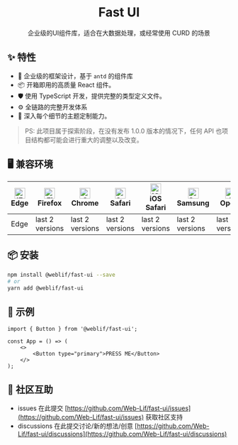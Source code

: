 <h1 align="center">Fast UI</h1>

<div align="center">
    企业级的UI组件库，适合在大数据处理，或经常使用 CURD 的场景
</div>

## ✨ 特性

-   🌈 企业级的框架设计，基于 `antd` 的组件库
-   📦 开箱即用的高质量 React 组件。
-   🛡 使用 TypeScript 开发，提供完整的类型定义文件。
-   ⚙️ 全链路的完整开发体系
-   🎨 深入每个细节的主题定制能力。

> PS: 此项目属于探索阶段，在没有发布 1.0.0 版本的情况下，任何 API 也项目结构都可能会进行重大的调整以及改变。

## 🖥 兼容环境

| [<img src="https://raw.githubusercontent.com/alrra/browser-logos/master/src/edge/edge_48x48.png" alt="IE / Edge" width="24px" height="24px" />](http://godban.github.io/browsers-support-badges/)<br/>Edge | [<img src="https://raw.githubusercontent.com/alrra/browser-logos/master/src/firefox/firefox_48x48.png" alt="Firefox" width="24px" height="24px" />](http://godban.github.io/browsers-support-badges/)<br/>Firefox | [<img src="https://raw.githubusercontent.com/alrra/browser-logos/master/src/chrome/chrome_48x48.png" alt="Chrome" width="24px" height="24px" />](http://godban.github.io/browsers-support-badges/)<br/>Chrome | [<img src="https://raw.githubusercontent.com/alrra/browser-logos/master/src/safari/safari_48x48.png" alt="Safari" width="24px" height="24px" />](http://godban.github.io/browsers-support-badges/)<br/>Safari | [<img src="https://raw.githubusercontent.com/alrra/browser-logos/master/src/safari-ios/safari-ios_48x48.png" alt="iOS Safari" width="24px" height="24px" />](http://godban.github.io/browsers-support-badges/)<br/>iOS Safari | [<img src="https://raw.githubusercontent.com/alrra/browser-logos/master/src/samsung-internet/samsung-internet_48x48.png" alt="Samsung" width="24px" height="24px" />](http://godban.github.io/browsers-support-badges/)<br/>Samsung | [<img src="https://raw.githubusercontent.com/alrra/browser-logos/master/src/opera/opera_48x48.png" alt="Opera" width="24px" height="24px" />](http://godban.github.io/browsers-support-badges/)<br/>Opera |
| --- | --- | --- | --- | --- | --- | --- |
| Edge | last 2 versions | last 2 versions | last 2 versions | last 2 versions | last 2 versions | last 2 versions |

## 📦 安装

```bash
npm install @weblif/fast-ui --save
# or 
yarn add @weblif/fast-ui
```

## 🔨 示例

```tsx
import { Button } from '@weblif/fast-ui';

const App = () => (
    <>
        <Button type="primary">PRESS ME</Button>
    </>
);
```

## 👥 社区互助

-   issues 在此提交 [https://github.com/Web-Lif/fast-ui/issues](https://github.com/Web-Lif/fast-ui/issues) 获取社区支持
-   discussions 在此提交讨论/新的想法/创意 [https://github.com/Web-Lif/fast-ui/discussions](https://github.com/Web-Lif/fast-ui/discussions)
